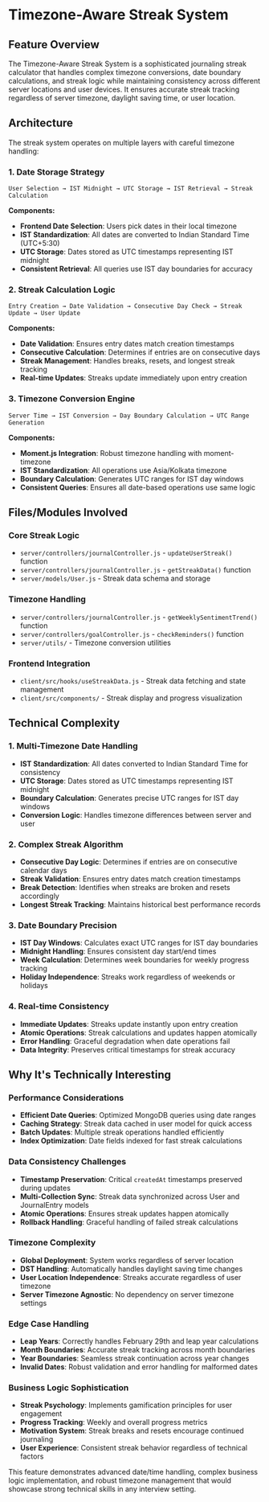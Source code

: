 # Timezone-Aware Streak System

## Feature Overview
The Timezone-Aware Streak System is a sophisticated journaling streak calculator that handles complex timezone conversions, date boundary calculations, and streak logic while maintaining consistency across different server locations and user devices. It ensures accurate streak tracking regardless of server timezone, daylight saving time, or user location.

## Architecture

The streak system operates on multiple layers with careful timezone handling:

### 1. Date Storage Strategy
```
User Selection → IST Midnight → UTC Storage → IST Retrieval → Streak Calculation
```

**Components:**
- **Frontend Date Selection**: Users pick dates in their local timezone
- **IST Standardization**: All dates are converted to Indian Standard Time (UTC+5:30)
- **UTC Storage**: Dates stored as UTC timestamps representing IST midnight
- **Consistent Retrieval**: All queries use IST day boundaries for accuracy

### 2. Streak Calculation Logic
```
Entry Creation → Date Validation → Consecutive Day Check → Streak Update → User Update
```

**Components:**
- **Date Validation**: Ensures entry dates match creation timestamps
- **Consecutive Calculation**: Determines if entries are on consecutive days
- **Streak Management**: Handles breaks, resets, and longest streak tracking
- **Real-time Updates**: Streaks update immediately upon entry creation

### 3. Timezone Conversion Engine
```
Server Time → IST Conversion → Day Boundary Calculation → UTC Range Generation
```

**Components:**
- **Moment.js Integration**: Robust timezone handling with moment-timezone
- **IST Standardization**: All operations use Asia/Kolkata timezone
- **Boundary Calculation**: Generates UTC ranges for IST day windows
- **Consistent Queries**: Ensures all date-based operations use same logic

## Files/Modules Involved

### Core Streak Logic
- `server/controllers/journalController.js` - `updateUserStreak()` function
- `server/controllers/journalController.js` - `getStreakData()` function
- `server/models/User.js` - Streak data schema and storage

### Timezone Handling
- `server/controllers/journalController.js` - `getWeeklySentimentTrend()` function
- `server/controllers/goalController.js` - `checkReminders()` function
- `server/utils/` - Timezone conversion utilities

### Frontend Integration
- `client/src/hooks/useStreakData.js` - Streak data fetching and state management
- `client/src/components/` - Streak display and progress visualization

## Technical Complexity

### 1. Multi-Timezone Date Handling
- **IST Standardization**: All dates converted to Indian Standard Time for consistency
- **UTC Storage**: Dates stored as UTC timestamps representing IST midnight
- **Boundary Calculation**: Generates precise UTC ranges for IST day windows
- **Conversion Logic**: Handles timezone differences between server and user

### 2. Complex Streak Algorithm
- **Consecutive Day Logic**: Determines if entries are on consecutive calendar days
- **Streak Validation**: Ensures entry dates match creation timestamps
- **Break Detection**: Identifies when streaks are broken and resets accordingly
- **Longest Streak Tracking**: Maintains historical best performance records

### 3. Date Boundary Precision
- **IST Day Windows**: Calculates exact UTC ranges for IST day boundaries
- **Midnight Handling**: Ensures consistent day start/end times
- **Week Calculation**: Determines week boundaries for weekly progress tracking
- **Holiday Independence**: Streaks work regardless of weekends or holidays

### 4. Real-time Consistency
- **Immediate Updates**: Streaks update instantly upon entry creation
- **Atomic Operations**: Streak calculations and updates happen atomically
- **Error Handling**: Graceful degradation when date operations fail
- **Data Integrity**: Preserves critical timestamps for streak accuracy

## Why It's Technically Interesting

### Performance Considerations
- **Efficient Date Queries**: Optimized MongoDB queries using date ranges
- **Caching Strategy**: Streak data cached in user model for quick access
- **Batch Updates**: Multiple streak operations handled efficiently
- **Index Optimization**: Date fields indexed for fast streak calculations

### Data Consistency Challenges
- **Timestamp Preservation**: Critical `createdAt` timestamps preserved during updates
- **Multi-Collection Sync**: Streak data synchronized across User and JournalEntry models
- **Atomic Operations**: Ensures streak updates happen atomically
- **Rollback Handling**: Graceful handling of failed streak calculations

### Timezone Complexity
- **Global Deployment**: System works regardless of server location
- **DST Handling**: Automatically handles daylight saving time changes
- **User Location Independence**: Streaks accurate regardless of user timezone
- **Server Timezone Agnostic**: No dependency on server timezone settings

### Edge Case Handling
- **Leap Years**: Correctly handles February 29th and leap year calculations
- **Month Boundaries**: Accurate streak tracking across month boundaries
- **Year Boundaries**: Seamless streak continuation across year changes
- **Invalid Dates**: Robust validation and error handling for malformed dates

### Business Logic Sophistication
- **Streak Psychology**: Implements gamification principles for user engagement
- **Progress Tracking**: Weekly and overall progress metrics
- **Motivation System**: Streak breaks and resets encourage continued journaling
- **User Experience**: Consistent streak behavior regardless of technical factors

This feature demonstrates advanced date/time handling, complex business logic implementation, and robust timezone management that would showcase strong technical skills in any interview setting. 